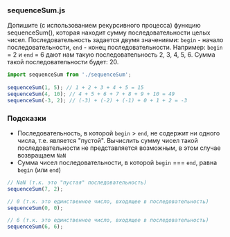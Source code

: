 ### sequenceSum.js

Допишите (с использованием рекурсивного процесса) функцию sequenceSum(), которая находит сумму 
последовательности целых чисел. Последовательность задается двумя значениями: 
`begin` - начало последовательности, `end` - конец последовательности. Например: `begin` = 2 и `end` = 6 
дают нам такую последовательность 2, 3, 4, 5, 6. Сумма такой последовательности будет: 20.

```js
import sequenceSum from './sequenceSum';
 
sequenceSum(1, 5); // 1 + 2 + 3 + 4 + 5 = 15
sequenceSum(4, 10); // 4 + 5 + 6 + 7 + 8 + 9 + 10 = 49
sequenceSum(-3, 2); // (-3) + (-2) + (-1) + 0 + 1 + 2 = -3
```

### Подсказки

* Последовательность, в которой `begin` > `end`, не содержит ни одного числа, т.е. является 
  "пустой". Вычислить сумму чисел такой последовательности не представляется возможным, в 
  этом случае возвращаем `NaN`
* Сумма чисел последовательности, в которой `begin` === `end`, равна `begin` (или `end`)

```js
// NaN (т.к. это "пустая" последовательность)
sequenceSum(7, 2);

// 0 (т.к. это единственное число, входящее в последовательность)
sequenceSum(0, 0);

// 6 (т.к. это единственное число, входящее в последовательность)
sequenceSum(6, 6);
```
